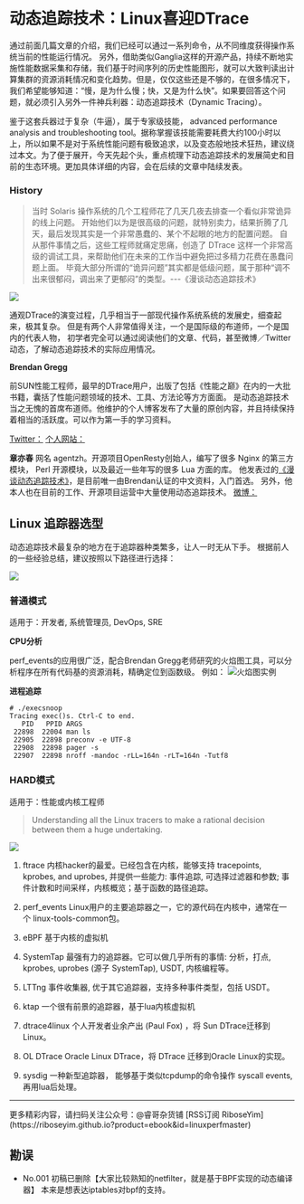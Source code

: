 # 动态追踪技术：Linux喜迎DTrace

通过前面几篇文章的介绍，我们已经可以通过一系列命令，从不同维度获得操作系统当前的性能运行情况。
另外，借助类似Ganglia这样的开源产品，持续不断地实施性能数据采集和存储，我们基于时间序列的历史性能图形，就可以大致判读出计算集群的资源消耗情况和变化趋势。但是，仅仅这些还是不够的，在很多情况下，我们希望能够知道：“慢，是为什么慢；快，又是为什么快”。如果要回答这个问题，就必须引入另外一件神兵利器：动态追踪技术（Dynamic Tracing）。

鉴于这套兵器过于复杂（牛逼），属于专家级技能， advanced performance analysis and troubleshooting tool。据称掌握该技能需要耗费大约100小时以上，所以如果不是对于系统性能问题有极致追求，以及变态般地技术狂热，建议绕过本文。为了便于展开，今天先起个头，重点梳理下动态追踪技术的发展简史和目前的生态环境。更加具体详细的内容，会在后续的文章中陆续发表。

### History

>当时 Solaris 操作系统的几个工程师花了几天几夜去排查一个看似非常诡异的线上问题。
开始他们以为是很高级的问题，就特别卖力，结果折腾了几天，最后发现其实是一个非常愚蠢的、某个不起眼的地方的配置问题。
自从那件事情之后，这些工程师就痛定思痛，创造了 DTrace 这样一个非常高级的调试工具，来帮助他们在未来的工作当中避免把过多精力花费在愚蠢问题上面。
毕竟大部分所谓的“诡异问题”其实都是低级问题，属于那种“调不出来很郁闷，调出来了更郁闷”的类型。---《漫谈动态追踪技术》

![](http://riboseyim-qiniu.riboseyim.com/DTrace_History_01.png)

通观DTrace的演变过程，几乎相当于一部现代操作系统系统的发展史，细查起来，极其复杂。
但是有两个人非常值得关注，一个是国际级的布道师，一个是国内的代表人物，
初学者完全可以通过阅读他们的文章、代码，甚至微博／Twitter动态，了解动态追踪技术的实际应用情况。

**Brendan Gregg**

前SUN性能工程师，最早的DTrace用户，出版了包括《性能之巅》在内的一大批书籍，囊括了性能问题领域的技术、工具、方法论等方方面面。
是动态追踪技术当之无愧的首席布道师。他维护的个人博客发布了大量的原创内容，并且持续保持着相当的活跃度。可以作为第一手的学习资料。

[Twitter：]( [https://twitter.com/brendangregg])
[个人网站：]([http://www.brendangregg.com/] )


**章亦春**
网名 agentzh。开源项目OpenResty创始人，编写了很多 Nginx 的第三方模块， Perl 开源模块，以及最近一些年写的很多 Lua 方面的库。
他发表过的[《漫谈动态追踪技术》]([https://openresty.org/posts/dynamic-tracing/])，是目前唯一由Brendan认证的中文资料，入门首选。
另外，他本人也在目前的工作、开源项目运营中大量使用动态追踪技术。
[微博：]([http://weibo.com/agentzh])


## Linux 追踪器选型

动态追踪技术最复杂的地方在于追踪器种类繁多，让人一时无从下手。
根据前人的一些经验总结，建议按照以下路径进行选择：

![](http://riboseyim-qiniu.riboseyim.com/DTrace_Linux_Choose.png)

<!--more-->

### 普通模式

适用于：开发者, 系统管理员, DevOps, SRE

**CPU分析**

perf_events的应用很广泛，配合Brendan Gregg老师研究的火焰图工具，可以分析程序在所有代码基的资源消耗，精确定位到函数级。
例如：
![火焰图实例](http://riboseyim-qiniu.riboseyim.com/DTrace_Flame_Java_01.png)

**进程追踪**
```
# ./execsnoop
Tracing exec()s. Ctrl-C to end.
   PID   PPID ARGS
 22898  22004 man ls
 22905  22898 preconv -e UTF-8
 22908  22898 pager -s
 22907  22898 nroff -mandoc -rLL=164n -rLT=164n -Tutf8
```

### HARD模式
适用于：性能或内核工程师

>Understanding all the Linux tracers to make a rational decision between them a huge undertaking.

![](http://riboseyim-qiniu.riboseyim.com/DTrace_Linux_Types.png)

1. ftrace
内核hacker的最爱。已经包含在内核，能够支持 tracepoints, kprobes, and uprobes,
并提供一些能力: 事件追踪, 可选择过滤器和参数; 事件计数和时间采样，内核概览；基于函数的路径追踪。

2. perf_events
Linux用户的主要追踪器之一，它的源代码在内核中，通常在一个 linux-tools-common包。

3. eBPF
基于内核的虚拟机

4. SystemTap
最强有力的追踪器。它可以做几乎所有的事情: 分析，打点, kprobes, uprobes (源子 SystemTap), USDT, 内核编程等。

5. LTTng
事件收集器, 优于其它追踪器，支持多种事件类型，包括 USDT。

6. ktap
一个很有前景的追踪器，基于lua内核虚拟机

7. dtrace4linux
个人开发者业余产出 (Paul Fox) ，将 Sun DTrace迁移到 Linux。

8. OL DTrace
Oracle Linux DTrace，将 DTrace 迁移到Oracle Linux的实现。

9. sysdig
一种新型追踪器， 能够基于类似tcpdump的命令操作 syscall events, 再用lua后处理。

<hr>
更多精彩内容，请扫码关注公众号：@睿哥杂货铺
[RSS订阅 RiboseYim](https://riboseyim.github.io?product=ebook&id=linuxperfmaster)

## 勘误
- No.001 初稿已删除【大家比较熟知的netfilter，就是基于BPF实现的动态编译器】
本来是想表达iptables对bpf的支持。
